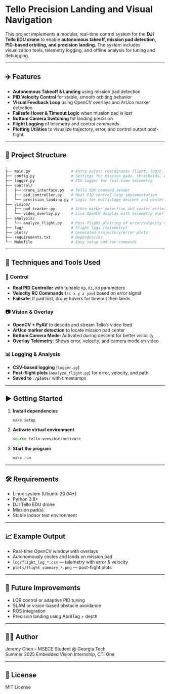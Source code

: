 
# Tello Precision Landing and Visual Navigation

This project implements a modular, real-time control system for the **DJI Tello EDU drone** to enable **autonomous takeoff, mission pad detection, PID-based orbiting, and precision landing**. The system includes visualization tools, telemetry logging, and offline analysis for tuning and debugging.

---

## ✈️ Features

- **Autonomous Takeoff & Landing** using mission pad detection
- **PID Velocity Control** for stable, smooth orbiting behavior
- **Visual Feedback Loop** using OpenCV overlays and ArUco marker detection
- **Failsafe Hover & Timeout Logic** when mission pad is lost
- **Bottom Camera Switching** for landing precision
- **Flight Logging** of telemetry and control commands
- **Plotting Utilities** to visualize trajectory, error, and control output post-flight

---

## 📁 Project Structure

```bash
.
├── main.py                  # Entry point: coordinates flight, logic, and camera
├── config.py                # Settings for mission pads, thresholds, drone IP, etc.
├── logger.py                # CSV logger for real-time telemetry
├── control/
│   ├── drone_interface.py   # Tello SDK command sender
│   ├── pid_controller.py    # Real PID control loop implementation
│   └── precision_landing.py # Logic for multistage descent and center alignment
├── vision/
│   ├── pad_tracker.py       # ArUco marker detection and center estimation
│   └── video_overlay.py     # Live OpenCV display with telemetry overlay
├── analysis/
│   └── analyze_flight.py    # Post-flight plotting of error/velocity vs. time
├── log/                     # Flight logs (telemetry)
├── plots/                   # Generated trajectory/error plots
├── requirements.txt         # Dependencies
└── Makefile                 # Easy setup and run commands
```

---

## 🔧 Techniques and Tools Used

### 🧠 Control

- **Real PID Controller** with tunable `Kp`, `Ki`, `Kd` parameters
- **Velocity RC Commands** (`rc x y z yaw`) based on error signal
- **Failsafe**: If pad lost, drone hovers for timeout then lands

### 📷 Vision & Overlay

- **OpenCV + PyAV** to decode and stream Tello’s video feed
- **ArUco marker detection** to locate mission pad center
- **Bottom Camera Mode**: Activated during descent for better visibility
- **Overlay Telemetry**: Shows error, velocity, and camera mode on video

### 📊 Logging & Analysis

- **CSV-based logging** (`logger.py`)
- **Post-flight plots** (`analyze_flight.py`) for error, velocity, and path
- **Saved to `./plots/`** with timestamps

---

## ▶️ Getting Started

1. **Install dependencies**
   ```bash
   make setup
   ```

2. **Activate virtual environment**
   ```bash
   source tello-venv/bin/activate
   ```

3. **Start the program**
   ```bash
   make run
   ```

---

## 🛠️ Requirements

- Linux system (Ubuntu 20.04+)
- Python 3.8+
- DJI Tello EDU drone
- Mission pad(s)
- Stable indoor test environment

---

## 📈 Example Output

- Real-time OpenCV window with overlays
- Autonomously circles and lands on mission pad
- `log/flight_log_*.csv` — telemetry with error & velocity
- `plots/flight_summary_*.png` — post-flight plots

---

## 📌 Future Improvements

- LQR control or adaptive PID tuning
- SLAM or vision-based obstacle avoidance
- ROS integration
- Precision landing using AprilTag + depth

---

## 👨‍💻 Author

Jeremy Chen – MSECE Student @ Georgia Tech  
Summer 2025 Embedded Vision Internship, CTI One

---

## 📄 License

MIT License
